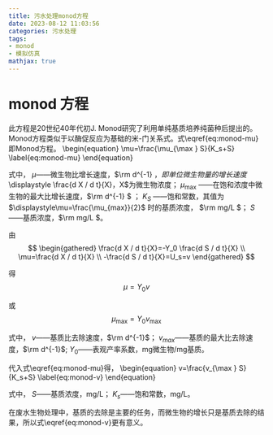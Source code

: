 ```yaml
---
title: 污水处理monod方程
date: 2023-08-12 11:03:56
categories: 污水处理
tags: 
- monod
- 模拟仿真
mathjax: true
---
```



# monod 方程 

此方程是20世纪40年代初J. Monod研究了利用单纯基质培养纯菌种后提出的。Monod方程类似于以酶促反应为基础的米-门关系式。式\eqref{eq:monod-mu}即Monod方程。
\begin{equation}
    \mu=\frac{\mu_{\max } S}{K_s+S}
    \label{eq:monod-mu}
\end{equation}

式中，
$\mu$——微生物比增长速度，$\rm d^{-1} $，即单位微生物量的增长速度$\displaystyle \frac{d X / d t}{X}$，$X$为微生物浓度；
$\mu_{\max}$ ——在饱和浓度中微生物的最大比增长速度，$\rm d^{-1} $ ；
$K_S$ ——饱和常数，其值为 $\displaystyle\mu=\frac{\mu_{max}}{2}$ 时的基质浓度， $\rm mg/L $；
$S$ ——基质浓度，$\rm mg/L $。


由
$$
\begin{gathered}
    \frac{d X / d t}{X}=-Y_0 \frac{d S / d t}{X} \\
    \mu=\frac{d X / d t}{X} \\
    -\frac{d S / d t}{X}=U_s=v
\end{gathered}
$$

得
$$
\mu=Y_0 v
$$

或
$$
\mu_{\max }=Y_0 v_{\max }
$$

式中，
$v$——基质比去除速度，$\rm d^{-1}$；
$v_{max}$——基质的最大比去除速度，$\rm d^{-1}$;
$Y_0$——表观产率系数，mg微生物/mg基质。

代入式\eqref{eq:monod-mu}得，
\begin{equation}
    v=\frac{v_{\max } S}{K_s+S}
    \label{eq:monod-v}
\end{equation}

式中，
$S$——基质浓度，mg/L；
$K_s$——饱和常数，mg/L。

在废水生物处理中，基质的去除是主要的任务，而微生物的增长只是基质去除的结果，所以式\eqref{eq:monod-v}更有意义。